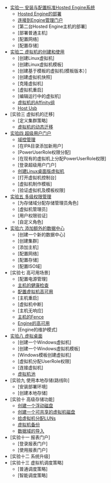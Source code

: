 * [实验一 安装与配置标准Hosted Engine系统]()
  * [Hosted Engine的部署]()
  * [连接到Engine管理门户]()
  * [第二台Hosted Engine主机的部署]
  * [部署普通主机]
  * [配置网络]
  * [配置存储]
* [实验二 虚拟机的创建和使用](Function_Test/VM_Create_Used.md)
  * [创建Linux虚拟机]
  * [创建Linux虚拟机模板]
  * [创建基于模板的虚拟机(模板版本）]
  * [创建虚拟机快照]
  * [克隆虚拟机]
  * [虚拟机重启]
  * [编辑运行中的虚拟机]
  * [虚拟机的Affinity组](Evaluation_Test/AffinityGroups.md)
  * [Host Usb](Evaluation_Test/Host_Usb.md)
* [实验三 虚拟机的迁移]
  * [定义集群策略]
  * [虚拟机的动态迁移](Function_Test/VM_Live_Migrate.md)
* [实验四 超级用户门户](UserPortal_Test/SuperUserPortal.md)
  * [域控管理](Function_Test/Engine_Manage_Domains.md)
  * [在IPA目录添加新用户]
  * [PowerUserRole权限分配]
  * [在现有的虚拟机上分配PowerUserRole权限]
  * [登录超级用户门户]
  * [创建Linux桌面版虚拟机](UserPortal_Test/VM_Linux_Create.md)
  * [打开虚拟机控制台]
  * [虚拟机制作模板]
  * [验证虚拟机及模板权限]
* [实验五 多级权限管理](UserPortal_Test/Multiple_Permission_Manage.md)
  * [为存储域分配存储管理员角色]
  * [虚拟机管理员]
  * [用户权限验证]
  * [自定义角色]
* [实验六 添加额外的数据中心](Function_Test/Add_Additional_DataCenter.md)
  * [创建一个新的数据中心]
  * [创建集群]
  * [添加主机]
  * [配置网络]
  * [配置存储]
  * [配置ISO域]
* [实验七 高可用场景]
  * [配置电源管理]
  * [主机的健康检查](Evaluation_Test/PMHealthCheck.md)
  * [配置虚拟机高可用](Function_Test/VM_HA.md)
  * [主机重启]
  * [虚拟机中断]
  * [主机无响应]
  * [主机的Fence](Evaluation_Test/Fence.md)
  * [Engine的高可用](Evaluation_Test/HostedEngine_HA.md)
  * [Engine的维护模式]
* [实验八 虚拟桌面](Function_Test/Virtual_Desktop.md)
  * [创建一个Windows虚拟机]
  * [创建一个Windows虚拟机模板]
  * [Windows模板创建虚拟机]
  * [虚拟机分配UserRole权限]
  * [连接虚拟机]
  * [虚拟机池](Function_Test/VM_Pool.md)
* [实验九 使用本地存储(路线B)]
  * [安装部署环境]
  * [创建本地存储]
* [实验十 高级存储功能]
  * [创建一个浮动磁盘](Function_Test/FloatingDisk_Create.md)
  * [创建一个可共享的虚拟机磁盘](Function_Test/ShareDisk_Create.md)
  * [给虚拟机分配LUNs](Function_Test/LUNs_To_VM.md)
  * [虚拟机备份](Evaluation_Test/VM_Backup.md)
  * [数据域的导入](Evaluation_Test/ImportStorageDomain.md)
* [实验十一 报表门户]
  * [登录报表门户]
  * [使用报表门户]
* [实验十二 系统升级]
* [实验十三 虚拟机调度策略]
  * [普通调度策略]
  * [智能调度策略]
